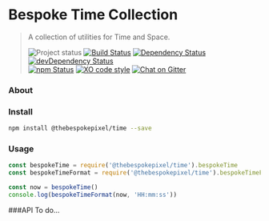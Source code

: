 # Bespoke Time Collection  
>A collection of utilities for Time and Space. 
>
>![Project status][project-badge]
[![Build Status][build-badge]][travis]
[![Dependency Status][david-badge]][david]
[![devDependency Status][david-dev-badge]][david-dev]  
[![npm Status][npm-badge]][npm]
[![XO code style][xo-badge]][xo]
[![Chat on Gitter][gitter-badge]][gitter]

### About

### Install

```sh
npm install @thebespokepixel/time --save
```

### Usage

```js
const bespokeTime = require('@thebespokepixel/time').bespokeTime
const bespokeTimeFormat = require('@thebespokepixel/time').bespokeTimeFormat

const now = bespokeTime()
console.log(bespokeTimeFormat(now, 'HH:mm:ss'))
```

###API
To do...


[project-badge]: http://img.shields.io/badge/status-alpha-red.svg?style=flat
[build-badge]: http://img.shields.io/travis/MarkGriffiths/time.svg?branch=master&style=flat
[david-badge]: http://img.shields.io/david/MarkGriffiths/time.svg?style=flat
[david-dev-badge]: http://img.shields.io/david/dev/MarkGriffiths/time.svg?style=flat
[npm-badge]: https://img.shields.io/npm/v/time.svg?style=flat
[xo-badge]: https://img.shields.io/badge/code_style-XO-5ed9c7.svg
[gitter-badge]: https://badges.gitter.im/MarkGriffiths/help.svg

[travis]: https://travis-ci.org/MarkGriffiths/time
[david]: https://david-dm.org/MarkGriffiths/time
[david-dev]: https://david-dm.org/MarkGriffiths/time#info=devDependencies
[npm]: https://www.npmjs.com/package/@thebespokepixel/time
[xo]: https://github.com/sindresorhus/xo
[gitter]: https://gitter.im/MarkGriffiths/help?utm_source=badge&utm_medium=badge&utm_campaign=pr-badge&utm_content=badge
